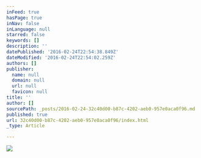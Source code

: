 ```yaml
---
inFeed: true
hasPage: true
inNav: false
inLanguage: null
starred: false
keywords: []
description: ''
datePublished: '2016-02-24T22:54:38.849Z'
dateModified: '2016-02-24T22:54:02.259Z'
authors: []
publisher:
  name: null
  domain: null
  url: null
  favicon: null
title: ''
author: []
sourcePath: _posts/2016-02-24-32c40d00-b87c-4202-aeb0-957e0aca0f96.md
published: true
url: 32c40d00-b87c-4202-aeb0-957e0aca0f96/index.html
_type: Article

---
```

![](https://the-grid-user-content.s3-us-west-2.amazonaws.com/a485b33a-9f19-4f16-8d38-98190924a223.jpg)